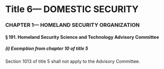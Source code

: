 
# Title 6— DOMESTIC SECURITY
### CHAPTER 1— HOMELAND SECURITY ORGANIZATION
#### § 191. Homeland Security Science and Technology Advisory Committee
##### (i) Exemption from chapter 10 of title 5

Section 1013 of title 5 shall not apply to the Advisory Committee.
